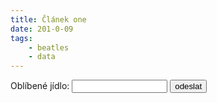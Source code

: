```yaml
---
title: Článek one 
date: 201-0-09
tags: 
    - beatles
    - data
---
```


<form action="stranka.html">
    Oblíbené jídlo: 
    <input type=text size=16 name="jidlo">
    <input type=submit value=odeslat>
</form>
